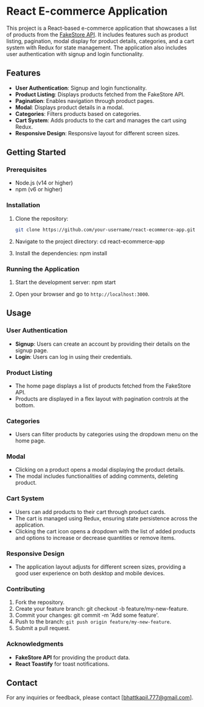 # React E-commerce Application

This project is a React-based e-commerce application that showcases a list of products from the [FakeStore API](https://fakestoreapi.com/). It includes features such as product listing, pagination, modal display for product details, categories, and a cart system with Redux for state management. The application also includes user authentication with signup and login functionality.

## Features

- **User Authentication**: Signup and login functionality.
- **Product Listing**: Displays products fetched from the FakeStore API.
- **Pagination**: Enables navigation through product pages.
- **Modal**: Displays product details in a modal.
- **Categories**: Filters products based on categories.
- **Cart System**: Adds products to the cart and manages the cart using Redux.
- **Responsive Design**: Responsive layout for different screen sizes.


## Getting Started

### Prerequisites

- Node.js (v14 or higher)
- npm (v6 or higher)

### Installation

1. Clone the repository:
   ```sh
   git clone https://github.com/your-username/react-ecommerce-app.git

2. Navigate to the project directory:
   cd react-ecommerce-app

3. Install the dependencies:
   npm install

### Running the Application

1. Start the development server:
   npm start

2. Open your browser and go to `http://localhost:3000`.

## Usage

### User Authentication
- **Signup**: Users can create an account by providing their details on the signup page.
- **Login**: Users can log in using their credentials.

### Product Listing
- The home page displays a list of products fetched from the FakeStore API.
- Products are displayed in a flex layout with pagination controls at the bottom.

### Categories
- Users can filter products by categories using the dropdown menu on the home page.

### Modal
- Clicking on a product opens a modal displaying the product details.
- The modal includes functionalities of adding comments, deleting product.

### Cart System
- Users can add products to their cart through product cards.
- The cart is managed using Redux, ensuring state persistence across the application.
- Clicking the cart icon opens a dropdown with the list of added products and options to increase or decrease quantities or remove items.

### Responsive Design
- The application layout adjusts for different screen sizes, providing a good user experience on both desktop and mobile devices.



### Contributing
1. Fork the repository.
2. Create your feature branch: git checkout -b feature/my-new-feature.
3. Commit your changes: git commit -m 'Add some feature'.
4. Push to the branch: `git push origin feature/my-new-feature`.
5. Submit a pull request.


### Acknowledgments
- **FakeStore API** for providing the product data.
- **React Toastify** for toast notifications.

## Contact
For any inquiries or feedback, please contact [bhattkapil.777@gmail.com].
